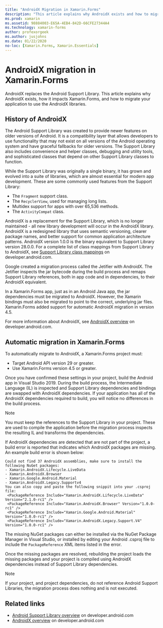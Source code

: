 ```yaml
---
title: "AndroidX Migration in Xamarin.Forms"
description: "This article explains why AndroidX exists and how to migrate to AndroidX in your Xamarin.Forms app."
ms.prod: xamarin
ms.assetid: 98884003-E65A-4EB4-842D-66CFE27344A4
ms.technology: xamarin-forms
author: profexorgeek
ms.author: jusjohns
ms.date: 01/22/2020
no-loc: [Xamarin.Forms, Xamarin.Essentials]
---
```


# AndroidX migration in Xamarin.Forms

AndroidX replaces the Android Support Library. This article explains why AndroidX exists, how it impacts Xamarin.Forms, and how to migrate your application to use the AndroidX libraries.

## History of AndroidX

The Android Support Library was created to provide newer features on older versions of Android. It is a compatibility layer that allows developers to use functionality that may not exist on all versions of the Android operating system and have graceful fallbacks for older versions. The Support Library also includes convenience and helper classes, debugging and utility tools, and sophisticated classes that depend on other Support Library classes to function.

While the Support Library was originally a single binary, it has grown and evolved into a suite of libraries, which are almost essential for modern app development. These are some commonly used features from the Support Library:

- The `Fragment` support class.
- The `RecyclerView`, used for managing long lists.
- Multidex support for apps with over 65,536 methods.
- The `ActivityCompat` class.

AndroidX is a replacement for the Support Library, which is no longer maintained - all new library development will occur in the AndroidX library. AndroidX is a redesigned library that uses semantic versioning, clearer package names, and better support for common application architecture patterns. AndroidX version 1.0.0 is the binary equivalent to Support Library version 28.0.0. For a complete list of class mappings from Support Library to AndroidX, see [Support Library class mappings](https://developer.android.com/jetpack/androidx/migrate/class-mappings) on developer.android.com.

Google created a migration process called the Jetifier with AndroidX. The Jetifier inspects the jar bytecode during the build process and remaps Support Library references, both in app code and in dependencies, to their AndroidX equivalent.

In a Xamarin.Forms app, just as in an Android Java app, the jar dependencies must be migrated to AndroidX. However, the Xamarin bindings must also be migrated to point to the correct, underlying jar files. Xamarin.Forms added support for automatic AndroidX migration in version 4.5.

For more information about AndroidX, see [AndroidX overview](https://developer.android.com/jetpack/androidx) on developer.android.com.

## Automatic migration in Xamarin.Forms

To automatically migrate to AndroidX, a Xamarin.Forms project must:

- Target Android API version 29 or greater.
- Use Xamarin.Forms version 4.5 or greater.

Once you have confirmed these settings in your project, build the Android app in Visual Studio 2019. During the build process, the Intermediate Language (IL) is inspected and Support Library dependencies and bindings are swapped with AndroidX dependencies. If your application has all of the AndroidX dependencies required to build, you will notice no differences in the build process.

> [!NOTE]
> You must keep the references to the Support Library in your project. These are used to compile the application before the migration process inspects the resulting IL and transforms the dependencies.

If AndroidX dependencies are detected that are not part of the project, a build error is reported that indicates which AndroidX packages are missing. An example build error is shown below:

```
Could not find 37 AndroidX assemblies, make sure to install the following NuGet packages:
- Xamarin.AndroidX.Lifecycle.LiveData
- Xamarin.AndroidX.Browser
- Xamarin.Google.Android.Material
- Xamarin.AndroidX.Legacy.Supportv4
You can also copy and paste the following snippit into your .csproj file:
 <PackageReference Include="Xamarin.AndroidX.Lifecycle.LiveData" Version="2.1.0-rc1" />
 <PackageReference Include="Xamarin.AndroidX.Browser" Version="1.0.0-rc1" />
 <PackageReference Include="Xamarin.Google.Android.Material" Version="1.0.0-rc1" />
 <PackageReference Include="Xamarin.AndroidX.Legacy.Support.V4" Version="1.0.0-rc1" />
```

The missing NuGet packages can either be installed via the NuGet Package Manager in Visual Studio, or installed by editing your Android .csproj file to include the `PackageReference` XML items listed in the error.

Once the missing packages are resolved, rebuilding the project loads the missing packages and your project is compiled using AndroidX dependencies instead of Support Library dependencies.

> [!NOTE]
> If your project, and project dependencies, do not reference Android Support Libraries, the migration process does nothing and is not executed.

## Related links

- [Android Support Library overview](https://developer.android.com/topic/libraries/support-library/index) on developer.android.com
- [AndroidX overview](https://developer.android.com/jetpack/androidx) on developer.android.com

